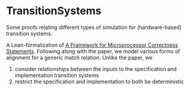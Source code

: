 # TransitionSystems

Some proofs relating different types of simulation for (hardware-based) transition systems.

A Lean-formalization of [A Framework for Microprocessor Correctness Statements](http://dx.doi.org/10.1007/3-540-44798-9_33).
Following along with the paper, we model various forms of alignment for a generic match relation.
Unlike the paper, we
  1. consider relationships between the *inputs* to the specification and implementation transition systems
  2. restrict the specification and implementation to both be deterministic
